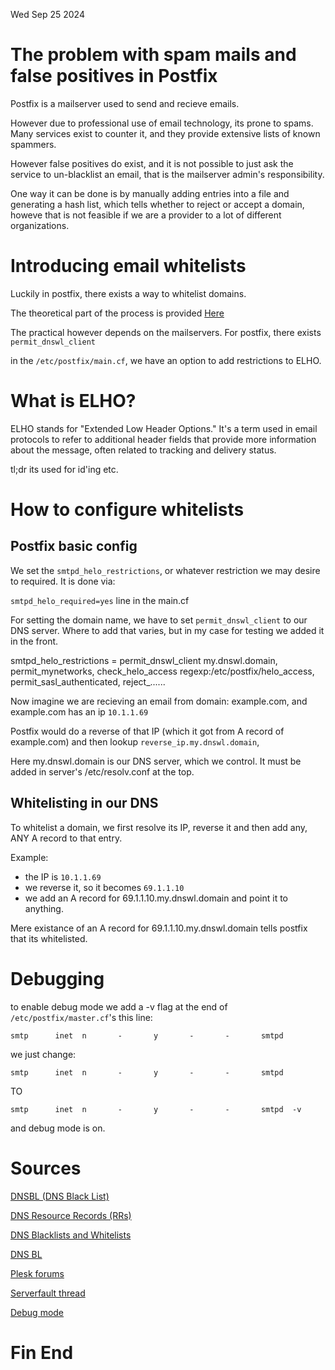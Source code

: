 Wed Sep 25 2024


# The problem with spam mails and false positives in Postfix

Postfix is a mailserver used to send and recieve emails.

However due to professional use of email technology, its prone to spams. Many services exist to counter it, and they provide extensive lists of known spammers.

However false positives do exist, and it is not possible to just ask the service to un-blacklist an email, that is the mailserver admin's responsibility.

One way it can be done is by manually adding entries into a file and generating a hash list, which tells whether to reject or accept a domain, howeve that is not feasible if we are a provider to a lot of different organizations.


# Introducing email whitelists

Luckily in postfix, there exists a way to whitelist domains.

The theoretical part of the process is provided [Here](https://www.zytrax.com/books/dns/apd/rfc5782.txt)

The practical however depends on the mailservers. For postfix, there exists `permit_dnswl_client`


in the `/etc/postfix/main.cf`, we have an option to add restrictions to ELHO.

# What is ELHO?

ELHO stands for "Extended Low Header Options." It's a term used in email protocols to refer to additional header fields that provide more information about the message, often related to tracking and delivery status.

tl;dr its used for id'ing etc.

# How to configure whitelists


## Postfix basic config
We set the `smtpd_helo_restrictions`, or whatever restriction we may desire to required. It is done via:

`smtpd_helo_required=yes` line in the main.cf

For setting the domain name, we have to set `permit_dnswl_client` to our DNS server. Where to add that varies, but in my case for testing we added it in the front.

smtpd_helo_restrictions = permit_dnswl_client my.dnswl.domain, permit_mynetworks, check_helo_access regexp:/etc/postfix/helo_access, permit_sasl_authenticated, reject_......

Now imagine we are recieving an email from domain: example.com, and example.com has an ip `10.1.1.69`

Postfix would do a reverse of that IP (which it got from A record of example.com) and then lookup `reverse_ip.my.dnswl.domain`,

Here my.dnswl.domain is our DNS server, which we control. It must be added in server's /etc/resolv.conf at the top.


## Whitelisting in our DNS

To whitelist a domain, we first resolve its IP, reverse it and then add any, ANY A record to that entry.

Example:

- the IP is `10.1.1.69`
- we reverse it, so it becomes `69.1.1.10`
- we add an A record for 69.1.1.10.my.dnswl.domain and point it to anything.

Mere existance of an A record for 69.1.1.10.my.dnswl.domain tells postfix that its whitelisted.


# Debugging

to enable debug mode we add a -v flag at the end of `/etc/postfix/master.cf`'s this line:

`smtp      inet  n       -       y       -       -       smtpd`


we just change:

`smtp      inet  n       -       y       -       -       smtpd`

TO

`smtp      inet  n       -       y       -       -       smtpd	-v`

and debug mode is on.


# Sources

[DNSBL (DNS Black List)](https://www.zytrax.com/books/dns/ch9/dnsbl.html)

[DNS Resource Records (RRs)](https://www.zytrax.com/books/dns/ch8/#zone)

[DNS Blacklists and Whitelists](https://www.zytrax.com/books/dns/apd/rfc5782.txt)

[DNS BL](https://www.dnswl.org/?page_id=15#postfix)

[Plesk forums](https://talk.plesk.com/threads/spam-whitelist-before-dnsbl-service-to-allow-override-temporarily-blocked-domains-e-g-from-freemailers.367922/post-920080)

[Serverfault thread](https://serverfault.com/questions/1126422/in-postfix-how-do-i-block-all-clients-whose-reverse-dns-is-in-a-domain)

[Debug mode](https://support.plesk.com/hc/en-us/articles/12377559907095-How-to-enable-or-disable-Postfix-debug-mode)




# Fin End
